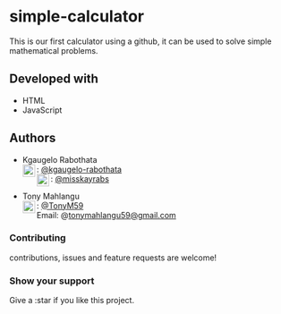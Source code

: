 # simple-calculator
This is our first calculator using a github, it can be used to solve simple mathematical problems.

## Developed with
- HTML
- JavaScript

## Authors
- Kgaugelo Rabothata <br>
   <img align="left" alt="codeSTACKr | Github" width="22px" src="https://cdn.jsdelivr.net/npm/simple-icons@v3/icons/github.svg" />: [@kgaugelo-rabothata](https://github.com/kgaugelo-rabothata) <br>
  <img align="left" alt="codeSTACKr | Twitter" width="22px" src="https://cdn.jsdelivr.net/npm/simple-icons@v3/icons/twitter.svg" /> : [@misskayrabs](https://twitter.com/misskayrabs)
   
- Tony Mahlangu <br>
   <img align="left" alt="codeSTACKr | Github" width="22px" src="https://cdn.jsdelivr.net/npm/simple-icons@v3/icons/github.svg" />: [@TonyM59](https://github.com/tonym59) <br>
   Email: @tonymahlangu59@gmail.com

### Contributing
contributions, issues and feature requests are welcome!

### Show your support
Give a :star if you like this project.


